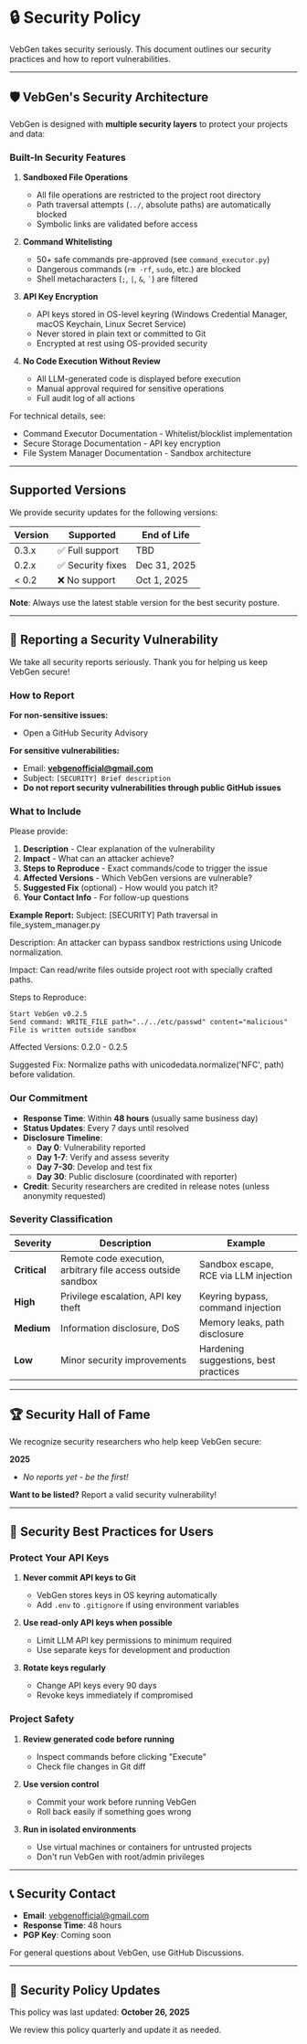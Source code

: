 # 🔒 Security Policy

VebGen takes security seriously. This document outlines our security practices and how to report vulnerabilities.

---

## 🛡️ VebGen's Security Architecture

VebGen is designed with **multiple security layers** to protect your projects and data:

### Built-In Security Features

1. **Sandboxed File Operations**
   - All file operations are restricted to the project root directory
   - Path traversal attempts (`../`, absolute paths) are automatically blocked
   - Symbolic links are validated before access

2. **Command Whitelisting**
   - 50+ safe commands pre-approved (see `command_executor.py`)
   - Dangerous commands (`rm -rf`, `sudo`, etc.) are blocked
   - Shell metacharacters (`;`, `|`, `&`, `` ` ``) are filtered

3. **API Key Encryption**
   - API keys stored in OS-level keyring (Windows Credential Manager, macOS Keychain, Linux Secret Service)
   - Never stored in plain text or committed to Git
   - Encrypted at rest using OS-provided security

4. **No Code Execution Without Review**
   - All LLM-generated code is displayed before execution
   - Manual approval required for sensitive operations
   - Full audit log of all actions

For technical details, see:
- Command Executor Documentation - Whitelist/blocklist implementation
- Secure Storage Documentation - API key encryption
- File System Manager Documentation - Sandbox architecture

---

## Supported Versions

We provide security updates for the following versions:

| Version | Supported          | End of Life  |
| ------- | ------------------ | ------------ |
| 0.3.x   | ✅ Full support    | TBD          |
| 0.2.x   | ✅ Security fixes  | Dec 31, 2025 |
| < 0.2   | ❌ No support      | Oct 1, 2025  |

**Note**: Always use the latest stable version for the best security posture.

---

## 🚨 Reporting a Security Vulnerability

We take all security reports seriously. Thank you for helping us keep VebGen secure!

### How to Report

**For non-sensitive issues:**
- Open a GitHub Security Advisory

**For sensitive vulnerabilities:**
- Email: **vebgenofficial@gmail.com**
- Subject: `[SECURITY] Brief description`
- **Do not report security vulnerabilities through public GitHub issues**

### What to Include

Please provide:
1. **Description** - Clear explanation of the vulnerability
2. **Impact** - What can an attacker achieve?
3. **Steps to Reproduce** - Exact commands/code to trigger the issue
4. **Affected Versions** - Which VebGen versions are vulnerable?
5. **Suggested Fix** (optional) - How would you patch it?
6. **Your Contact Info** - For follow-up questions

**Example Report:**
Subject: [SECURITY] Path traversal in file_system_manager.py

Description: An attacker can bypass sandbox restrictions using Unicode normalization.

Impact: Can read/write files outside project root with specially crafted paths.

Steps to Reproduce:
```text
Start VebGen v0.2.5
Send command: WRITE_FILE path="../../etc/passwd" content="malicious"
File is written outside sandbox
```
Affected Versions: 0.2.0 - 0.2.5

Suggested Fix: Normalize paths with unicodedata.normalize('NFC', path) before validation.

### Our Commitment

- **Response Time**: Within **48 hours** (usually same business day)
- **Status Updates**: Every 7 days until resolved
- **Disclosure Timeline**:
  - **Day 0**: Vulnerability reported
  - **Day 1-7**: Verify and assess severity
  - **Day 7-30**: Develop and test fix
  - **Day 30**: Public disclosure (coordinated with reporter)
- **Credit**: Security researchers are credited in release notes (unless anonymity requested)

### Severity Classification

| Severity | Description | Example |
|----------|-------------|---------|
| **Critical** | Remote code execution, arbitrary file access outside sandbox | Sandbox escape, RCE via LLM injection |
| **High** | Privilege escalation, API key theft | Keyring bypass, command injection |
| **Medium** | Information disclosure, DoS | Memory leaks, path disclosure |
| **Low** | Minor security improvements | Hardening suggestions, best practices |

---

## 🏆 Security Hall of Fame

We recognize security researchers who help keep VebGen secure:

**2025**
- *No reports yet - be the first!*

**Want to be listed?** Report a valid security vulnerability!

---

## 🔐 Security Best Practices for Users

### Protect Your API Keys

1. **Never commit API keys to Git**
   - VebGen stores keys in OS keyring automatically
   - Add `.env` to `.gitignore` if using environment variables

2. **Use read-only API keys when possible**
   - Limit LLM API key permissions to minimum required
   - Use separate keys for development and production

3. **Rotate keys regularly**
   - Change API keys every 90 days
   - Revoke keys immediately if compromised

### Project Safety

1. **Review generated code before running**
   - Inspect commands before clicking "Execute"
   - Check file changes in Git diff

2. **Use version control**
   - Commit your work before running VebGen
   - Roll back easily if something goes wrong

3. **Run in isolated environments**
   - Use virtual machines or containers for untrusted projects
   - Don't run VebGen with root/admin privileges

---

## 📞 Security Contact

- **Email**: vebgenofficial@gmail.com
- **Response Time**: 48 hours
- **PGP Key**: Coming soon

For general questions about VebGen, use GitHub Discussions.

---

## 📜 Security Policy Updates

This policy was last updated: **October 26, 2025**

We review this policy quarterly and update it as needed.
